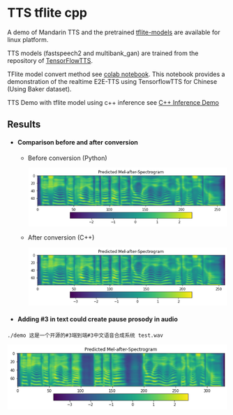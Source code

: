 # TTS tflite cpp
A demo of Mandarin TTS and the pretrained [tflite-models](https://github.com/lr2582858/TTS_tflite_cpp/releases/tag/0.1.0) are available for linux platform.

TTS models (fastspeech2 and multibank_gan) are trained from the repository of [TensorFlowTTS](https://github.com/TensorSpeech/TensorFlowTTS).

TFlite model convert method see [colab notebook](https://colab.research.google.com/drive/1Ma3MIcSdLsOxqOKcN1MlElncYMhrOg3J?usp=sharing#scrollTo=KCm6Oj7iLlu5). This notebook provides a demonstration of the realtime E2E-TTS using TensorflowTTS for Chinese (Using Baker dataset).

TTS Demo with tflite model using c++ inference see [C++ Inference Demo](https://github.com/lr2582858/TensorFlowTTS/tree/cpptflite/examples/cpptflite)

## Results
- #### Comparison before and after conversion

  - Before conversion (Python)

    ![ori_mel](./results/ori_mel.png)


  - After conversion (C++)

    ![tflite_mel](./results/tflite_mel.png)

- #### Adding #3 in text could create pause prosody in audio
```shell
./demo 这是一个开源的#3端到端#3中文语音合成系统 test.wav
```
![tflite_mel](./results/tflite_mel2.png)
